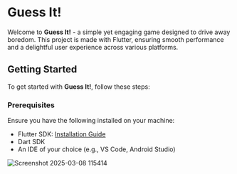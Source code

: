 # Guess It!

Welcome to **Guess It!** - a simple yet engaging game designed to drive away boredom. This project is made with Flutter, ensuring smooth performance and a delightful user experience across various platforms.

## Getting Started

To get started with **Guess It!**, follow these steps:

### Prerequisites

Ensure you have the following installed on your machine:

- Flutter SDK: [Installation Guide](https://flutter.dev/docs/get-started/install)
- Dart SDK
- An IDE of your choice (e.g., VS Code, Android Studio)

![Screenshot 2025-03-08 115414](https://github.com/user-attachments/assets/af61bcfa-b2b7-468d-ac90-0d12122bbfef)


